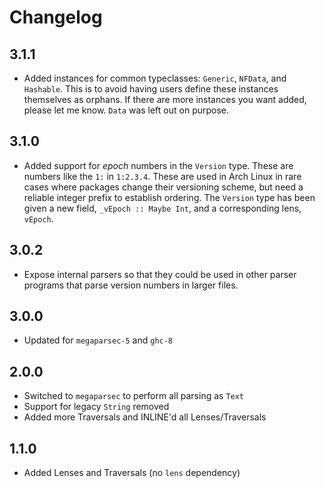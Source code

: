 Changelog
=========

3.1.1
-----
- Added instances for common typeclasses: `Generic`, `NFData`, and
  `Hashable`. This is to avoid having users define these instances themselves
  as orphans. If there are more instances you want added, please let me know.
  `Data` was left out on purpose.

3.1.0
-----
- Added support for *epoch* numbers in the `Version` type. These are numbers
  like the `1:` in `1:2.3.4`. These are used in Arch Linux in rare cases where
  packages change their versioning scheme, but need a reliable integer prefix
  to establish ordering. The `Version` type has been given a new field,
  `_vEpoch :: Maybe Int`, and a corresponding lens, `vEpoch`.

3.0.2
-----
- Expose internal parsers so that they could be used in other parser programs
  that parse version numbers in larger files.

3.0.0
-----
- Updated for `megaparsec-5` and `ghc-8`

2.0.0
-----
- Switched to `megaparsec` to perform all parsing as `Text`
- Support for legacy `String` removed
- Added more Traversals and INLINE'd all Lenses/Traversals

1.1.0
-----
- Added Lenses and Traversals (no `lens` dependency)
